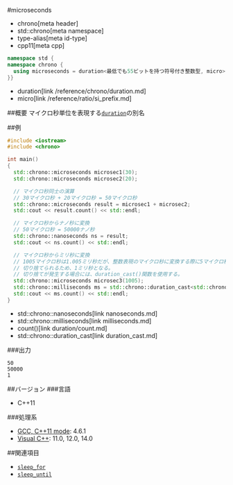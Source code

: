 #microseconds
* chrono[meta header]
* std::chrono[meta namespace]
* type-alias[meta id-type]
* cpp11[meta cpp]

```cpp
namespace std {
namespace chrono {
  using microseconds = duration<最低でも55ビットを持つ符号付き整数型, micro>;
}}
```
* duration[link /reference/chrono/duration.md]
* micro[link /reference/ratio/si_prefix.md]

##概要
マイクロ秒単位を表現する[`duration`](duration.md)の別名


##例
```cpp
#include <iostream>
#include <chrono>

int main()
{
  std::chrono::microseconds microsec1(30);
  std::chrono::microseconds microsec2(20);

  // マイクロ秒同士の演算
  // 30マイクロ秒 + 20マイクロ秒 = 50マイクロ秒
  std::chrono::microseconds result = microsec1 + microsec2;
  std::cout << result.count() << std::endl;

  // マイクロ秒からナノ秒に変換
  // 50マイクロ秒 = 50000ナノ秒
  std::chrono::nanoseconds ns = result;
  std::cout << ns.count() << std::endl;

  // マイクロ秒からミリ秒に変換
  // 1005マイクロ秒は1.005ミリ秒だが、整数表現のマイクロ秒に変換する際に5マイクロ秒が
  // 切り捨てられるため、1ミリ秒となる。
  // 切り捨てが発生する場合には、duration_cast()関数を使用する。
  std::chrono::microseconds microsec3(1005);
  std::chrono::milliseconds ms = std::chrono::duration_cast<std::chrono::milliseconds>(microsec3);
  std::cout << ms.count() << std::endl;
}
```
* std::chrono::nanoseconds[link nanoseconds.md]
* std::chrono::milliseconds[link milliseconds.md]
* count()[link duration/count.md]
* std::chrono::duration_cast[link duration_cast.md]

###出力
```
50
50000
1
```

##バージョン
###言語
- C++11

###処理系
- [GCC, C++11 mode](/implementation.md#gcc): 4.6.1
- [Visual C++](/implementation.md#visual_cpp): 11.0, 12.0, 14.0


##関連項目
- [`sleep_for`](/reference/thread/this_thread/sleep_for.md)
- [`sleep_until`](/reference/thread/this_thread/sleep_until.md)

